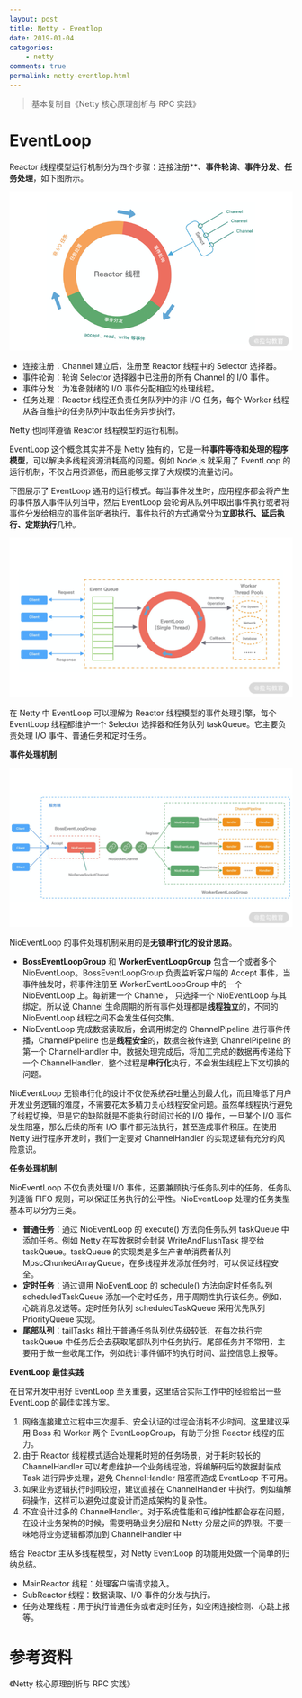 ```yaml
---
layout: post
title: Netty - Eventlop
date: 2019-01-04
categories:
    - netty
comments: true
permalink: netty-eventlop.html
---
```


> 基本复制自《Netty 核心原理剖析与 RPC 实践》

# EventLoop 

Reactor 线程模型运行机制分为四个步骤：连接注册**、**事件轮询**、**事件分发**、**任务处理**，如下图所示。

![](/assets/images/posts/netty-eventlop/netty-eventlop-1.png)

- 连接注册：Channel 建立后，注册至 Reactor 线程中的 Selector 选择器。
- 事件轮询：轮询 Selector 选择器中已注册的所有 Channel 的 I/O 事件。
- 事件分发：为准备就绪的 I/O 事件分配相应的处理线程。
- 任务处理：Reactor 线程还负责任务队列中的非 I/O 任务，每个 Worker 线程从各自维护的任务队列中取出任务异步执行。

Netty 也同样遵循 Reactor 线程模型的运行机制。

EventLoop 这个概念其实并不是 Netty 独有的，它是一种**事件等待和处理的程序模型**，可以解决多线程资源消耗高的问题。例如 Node.js 就采用了 EventLoop 的运行机制，不仅占用资源低，而且能够支撑了大规模的流量访问。

下图展示了 EventLoop 通用的运行模式。每当事件发生时，应用程序都会将产生的事件放入事件队列当中，然后 EventLoop 会轮询从队列中取出事件执行或者将事件分发给相应的事件监听者执行。事件执行的方式通常分为**立即执行、延后执行、定期执行**几种。

![](/assets/images/posts/netty-eventlop/netty-eventlop-2.png)

在 Netty 中 EventLoop 可以理解为 Reactor 线程模型的事件处理引擎，每个 EventLoop 线程都维护一个 Selector 选择器和任务队列 taskQueue。它主要负责处理 I/O 事件、普通任务和定时任务。

**事件处理机制**

![](/assets/images/posts/netty-eventlop/netty-eventlop-3.png)

NioEventLoop 的事件处理机制采用的是**无锁串行化的设计思路**。

- **BossEventLoopGroup** 和 **WorkerEventLoopGroup** 包含一个或者多个 NioEventLoop。BossEventLoopGroup 负责监听客户端的 Accept  事件，当事件触发时，将事件注册至 WorkerEventLoopGroup 中的一个 NioEventLoop 上。每新建一个 Channel， 只选择一个 NioEventLoop 与其绑定。所以说 Channel 生命周期的所有事件处理都是**线程独立**的，不同的 NioEventLoop 线程之间不会发生任何交集。
- NioEventLoop 完成数据读取后，会调用绑定的 ChannelPipeline 进行事件传播，ChannelPipeline 也是**线程安全**的，数据会被传递到 ChannelPipeline 的第一个 ChannelHandler 中。数据处理完成后，将加工完成的数据再传递给下一个 ChannelHandler，整个过程是**串行化**执行，不会发生线程上下文切换的问题。

NioEventLoop  无锁串行化的设计不仅使系统吞吐量达到最大化，而且降低了用户开发业务逻辑的难度，不需要花太多精力关心线程安全问题。虽然单线程执行避免了线程切换，但是它的缺陷就是不能执行时间过长的 I/O 操作，一旦某个 I/O 事件发生阻塞，那么后续的所有 I/O 事件都无法执行，甚至造成事件积压。在使用 Netty  进行程序开发时，我们一定要对 ChannelHandler 的实现逻辑有充分的风险意识。

**任务处理机制**

NioEventLoop 不仅负责处理 I/O 事件，还要兼顾执行任务队列中的任务。任务队列遵循 FIFO 规则，可以保证任务执行的公平性。NioEventLoop 处理的任务类型基本可以分为三类。

- **普通任务**：通过  NioEventLoop 的 execute() 方法向任务队列 taskQueue 中添加任务。例如 Netty 在写数据时会封装  WriteAndFlushTask 提交给 taskQueue。taskQueue 的实现类是多生产者单消费者队列  MpscChunkedArrayQueue，在多线程并发添加任务时，可以保证线程安全。
- **定时任务**：通过调用  NioEventLoop 的 schedule() 方法向定时任务队列 scheduledTaskQueue  添加一个定时任务，用于周期性执行该任务。例如，心跳消息发送等。定时任务队列 scheduledTaskQueue 采用优先队列  PriorityQueue 实现。
- **尾部队列**：tailTasks 相比于普通任务队列优先级较低，在每次执行完 taskQueue 中任务后会去获取尾部队列中任务执行。尾部任务并不常用，主要用于做一些收尾工作，例如统计事件循环的执行时间、监控信息上报等。

**EventLoop 最佳实践**

在日常开发中用好 EventLoop 至关重要，这里结合实际工作中的经验给出一些 EventLoop 的最佳实践方案。

1. 网络连接建立过程中三次握手、安全认证的过程会消耗不少时间。这里建议采用 Boss 和 Worker 两个 EventLoopGroup，有助于分担 Reactor 线程的压力。
2. 由于 Reactor 线程模式适合处理耗时短的任务场景，对于耗时较长的 ChannelHandler 可以考虑维护一个业务线程池，将编解码后的数据封装成 Task 进行异步处理，避免 ChannelHandler 阻塞而造成 EventLoop 不可用。
3. 如果业务逻辑执行时间较短，建议直接在 ChannelHandler 中执行。例如编解码操作，这样可以避免过度设计而造成架构的复杂性。
4. 不宜设计过多的 ChannelHandler。对于系统性能和可维护性都会存在问题，在设计业务架构的时候，需要明确业务分层和 Netty 分层之间的界限。不要一味地将业务逻辑都添加到 ChannelHandler 中

结合 Reactor 主从多线程模型，对 Netty EventLoop 的功能用处做一个简单的归纳总结。

- MainReactor 线程：处理客户端请求接入。
- SubReactor 线程：数据读取、I/O 事件的分发与执行。
- 任务处理线程：用于执行普通任务或者定时任务，如空闲连接检测、心跳上报等。

# 参考资料

《Netty 核心原理剖析与 RPC 实践》